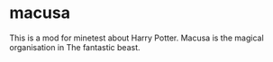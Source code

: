 # macusa
This is a mod for minetest about Harry Potter. Macusa is the magical organisation in The fantastic beast.
